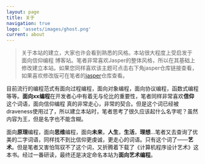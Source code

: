 ```yaml
---
layout: page
title: 关于
navigation: true
logo: 'assets/images/ghost.png'
current: about
---
```








> 关于本站的建立，大家也许会看到熟悉的风格。本站很大程度上受启发于 面向信仰编程 博客站。笔者非常喜欢Jasper的整体风格，所以在其基础上修改建立本站。如果您同样喜欢该主题可点击右下角jasper仓库链接查看，如果喜欢修改版可在笔者的[jasper](https://github.com/SepCode/jasper)仓库查看。

目前流行的编程范式有面向过程编程，面向对象编程，面向协议编程，函数式编程等等。**面向xx编程**在开发者心中有着无与伦比的重要性，笔者同样非常喜欢**信仰**这个词语，面向信仰编程 真的非常走心，非常的契合。但是这个词已经被draveness使用过了，所以建立本站时，笔者思考了很久应该起什么名字呢？虽然内容为王，但是名字也不能含糊。

面向**原理**编程，面向**思维**编程，面向**未来**，**人生**，**生活**，**理想**...笔者又去查询了优美的二字词语，同样找不到比信仰更虔诚，更走心的词语。只有这个词了——**艺术**。但是笔者又害怕驾驭不了这个词，又折腾着下载了《计算机程序设计艺术》这本书。经过一番研读，最终还是决定命名本站为**面向艺术编程**。